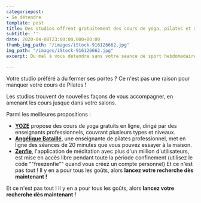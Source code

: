 ```yaml
---
categoriepost:
- Se détendre
template: post
title: Des studios offrent gratuitement des cours de yoga, pilates et relaxation
subtitle: ''
date: 2020-04-08T23:00:00.000+00:00
thumb_img_path: "/images/iStock-916126662.jpg"
img_path: "/images/iStock-916126662.jpg"
excerpt: Du mal à vous détendre sans votre séance de sport hebdomadaire?

---
```

Votre studio préféré a du fermer ses portes ? Ce n'est pas une raison pour manquer votre cours de Pilates !

Les studios trouvent de nouvelles façons de vous accompagner, en amenant les cours jusque dans votre salons.

Parmi les meilleures propositions :

* [**YOZE**](https://yoze.fr/) propose des cours de yoga gratuits en ligne, dirigé par des enseignants professionnels, couvrant plusieurs types et niveaux.
* [**Angélique Bataillé**](https://www.youtube.com/channel/UCyErGfChj2SZC6PrC4NA22w/videos), une enseignante de pilates professionnel, met en ligne des séances de 20 minutes que vous pouvez essayer à la maison.
* [**Zenfie**](https://www.zenfie.com/fr/), l'application de méditation avec plus d'un million d'utilisateurs, est mise en accès libre pendant toute la période confinement (utilisez le code ""freezenfie"" quand vous créez un compte personnel) Et ce n'est pas tout ! Il y en a pour tous les goûts, alors **lancez votre recherche dès maintenant !**

Et ce n'est pas tout ! Il y en a pour tous les goûts, alors **lancez votre recherche dès maintenant !**